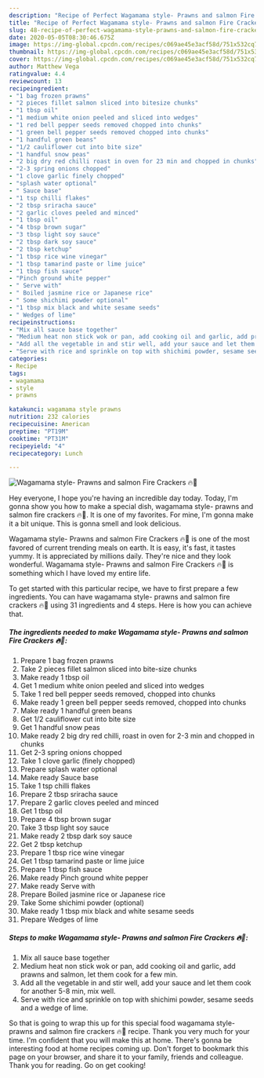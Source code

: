 ```yaml
---
description: "Recipe of Perfect Wagamama style- Prawns and salmon Fire Crackers 🔥🥢"
title: "Recipe of Perfect Wagamama style- Prawns and salmon Fire Crackers 🔥🥢"
slug: 48-recipe-of-perfect-wagamama-style-prawns-and-salmon-fire-crackers
date: 2020-05-05T08:30:46.675Z
image: https://img-global.cpcdn.com/recipes/c069ae45e3acf58d/751x532cq70/wagamama-style-prawns-and-salmon-fire-crackers-🔥🥢-recipe-main-photo.jpg
thumbnail: https://img-global.cpcdn.com/recipes/c069ae45e3acf58d/751x532cq70/wagamama-style-prawns-and-salmon-fire-crackers-🔥🥢-recipe-main-photo.jpg
cover: https://img-global.cpcdn.com/recipes/c069ae45e3acf58d/751x532cq70/wagamama-style-prawns-and-salmon-fire-crackers-🔥🥢-recipe-main-photo.jpg
author: Matthew Vega
ratingvalue: 4.4
reviewcount: 13
recipeingredient:
- "1 bag frozen prawns"
- "2 pieces fillet salmon sliced into bitesize chunks"
- "1 tbsp oil"
- "1 medium white onion peeled and sliced into wedges"
- "1 red bell pepper seeds removed chopped into chunks"
- "1 green bell pepper seeds removed chopped into chunks"
- "1 handful green beans"
- "1/2 cauliflower cut into bite size"
- "1 handful snow peas"
- "2 big dry red chilli roast in oven for 23 min and chopped in chunks"
- "2-3 spring onions chopped"
- "1 clove garlic finely chopped"
- "splash water optional"
- " Sauce base"
- "1 tsp chilli flakes"
- "2 tbsp sriracha sauce"
- "2 garlic cloves peeled and minced"
- "1 tbsp oil"
- "4 tbsp brown sugar"
- "3 tbsp light soy sauce"
- "2 tbsp dark soy sauce"
- "2 tbsp ketchup"
- "1 tbsp rice wine vinegar"
- "1 tbsp tamarind paste or lime juice"
- "1 tbsp fish sauce"
- "Pinch ground white pepper"
- " Serve with"
- " Boiled jasmine rice or Japanese rice"
- " Some shichimi powder optional"
- "1 tbsp mix black and white sesame seeds"
- " Wedges of lime"
recipeinstructions:
- "Mix all sauce base together"
- "Medium heat non stick wok or pan, add cooking oil and garlic, add prawns and salmon, let them cook for a few min."
- "Add all the vegetable in and stir well, add your sauce and let them cook for another 5-8 min, mix well."
- "Serve with rice and sprinkle on top with shichimi powder, sesame seeds and a wedge of lime."
categories:
- Recipe
tags:
- wagamama
- style
- prawns

katakunci: wagamama style prawns 
nutrition: 232 calories
recipecuisine: American
preptime: "PT19M"
cooktime: "PT31M"
recipeyield: "4"
recipecategory: Lunch

---
```



![Wagamama style- Prawns and salmon Fire Crackers 🔥🥢](https://img-global.cpcdn.com/recipes/c069ae45e3acf58d/751x532cq70/wagamama-style-prawns-and-salmon-fire-crackers-🔥🥢-recipe-main-photo.jpg)

Hey everyone, I hope you're having an incredible day today. Today, I'm gonna show you how to make a special dish, wagamama style- prawns and salmon fire crackers 🔥🥢. It is one of my favorites. For mine, I'm gonna make it a bit unique. This is gonna smell and look delicious.

Wagamama style- Prawns and salmon Fire Crackers 🔥🥢 is one of the most favored of current trending meals on earth. It is easy, it's fast, it tastes yummy. It is appreciated by millions daily. They're nice and they look wonderful. Wagamama style- Prawns and salmon Fire Crackers 🔥🥢 is something which I have loved my entire life.




To get started with this particular recipe, we have to first prepare a few ingredients. You can have wagamama style- prawns and salmon fire crackers 🔥🥢 using 31 ingredients and 4 steps. Here is how you can achieve that.

<!--inarticleads1-->

##### The ingredients needed to make Wagamama style- Prawns and salmon Fire Crackers 🔥🥢:

1. Prepare 1 bag frozen prawns
1. Take 2 pieces fillet salmon sliced into bite-size chunks
1. Make ready 1 tbsp oil
1. Get 1 medium white onion peeled and sliced into wedges
1. Take 1 red bell pepper seeds removed, chopped into chunks
1. Make ready 1 green bell pepper seeds removed, chopped into chunks
1. Make ready 1 handful green beans
1. Get 1/2 cauliflower cut into bite size
1. Get 1 handful snow peas
1. Make ready 2 big dry red chilli, roast in oven for 2-3 min and chopped in chunks
1. Get 2-3 spring onions chopped
1. Take 1 clove garlic (finely chopped)
1. Prepare splash water optional
1. Make ready  Sauce base
1. Take 1 tsp chilli flakes
1. Prepare 2 tbsp sriracha sauce
1. Prepare 2 garlic cloves peeled and minced
1. Get 1 tbsp oil
1. Prepare 4 tbsp brown sugar
1. Take 3 tbsp light soy sauce
1. Make ready 2 tbsp dark soy sauce
1. Get 2 tbsp ketchup
1. Prepare 1 tbsp rice wine vinegar
1. Get 1 tbsp tamarind paste or lime juice
1. Prepare 1 tbsp fish sauce
1. Make ready Pinch ground white pepper
1. Make ready  Serve with
1. Prepare  Boiled jasmine rice or Japanese rice
1. Take  Some shichimi powder (optional)
1. Make ready 1 tbsp mix black and white sesame seeds
1. Prepare  Wedges of lime




<!--inarticleads2-->

##### Steps to make Wagamama style- Prawns and salmon Fire Crackers 🔥🥢:

1. Mix all sauce base together
1. Medium heat non stick wok or pan, add cooking oil and garlic, add prawns and salmon, let them cook for a few min.
1. Add all the vegetable in and stir well, add your sauce and let them cook for another 5-8 min, mix well.
1. Serve with rice and sprinkle on top with shichimi powder, sesame seeds and a wedge of lime.




So that is going to wrap this up for this special food wagamama style- prawns and salmon fire crackers 🔥🥢 recipe. Thank you very much for your time. I'm confident that you will make this at home. There's gonna be interesting food at home recipes coming up. Don't forget to bookmark this page on your browser, and share it to your family, friends and colleague. Thank you for reading. Go on get cooking!
